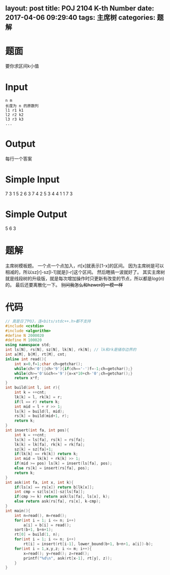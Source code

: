 layout: post
title: POJ 2104 K-th Number
date: 2017-04-06 09:29:40
tags: 主席树
categories: 题解
---
# 题面
要你求区间k小值

# Input
```text
n m
长度为 n 的原数列
l1 r1 k1
l2 r2 k2
l3 r3 k3
...
```

# Output
每行一个答案


# Simple Input
7 3
1 5 2 6 3 7 4
2 5 3
4 4 1
1 7 3

# Simple Output
5
6
3

# 题解
主席树模板题。
一个点一个点加入，rt[x]就表示[1-x]的区间。
因为主席树是可以相减的，所以sz[r]-sz[l-1]就是[l-r]这个区间。
然后瞎搞一波就好了。
其实主席树就是线段树的升级版，就是每次增加操作时只更新有改变的节点，所以都是$log(n)$的。
最后还要离散化一下。
~~别问我怎么和hzwer的一模一样~~

# 代码
```cpp
// 真是日了POJ，连<bits/stdc++.h>都不支持
#include <cstdio>
#include <algorithm>
#define N 2000020
#define M 100020
using namespace std;
int ls[N], rs[N], sz[N], lk[N], rk[N]; // lk和rk是储存边界的
int a[M], b[M], rt[M], cnt;
inline int read(){
	int x=0,f=1;char ch=getchar();
	while(ch<'0'||ch>'9'){if(ch=='-')f=-1;ch=getchar();}
	while(ch>='0'&&ch<='9'){x=x*10+ch-'0';ch=getchar();}
	return x*f;
}
int build(int l, int r){
	int k = ++cnt;
	lk[k] = l, rk[k] = r;
	if(l == r) return k;
	int mid = l + r >> 1;
	ls[k] = build(l, mid);
	rs[k] = build(mid+1, r);
	return k;
}
int insert(int fa, int pos){
	int k = ++cnt;
	ls[k] = ls[fa], rs[k] = rs[fa];
	lk[k] = lk[fa], rk[k] = rk[fa];
	sz[k] = sz[fa]+1;
	if(lk[k] == rk[k]) return k;
	int mid = lk[k] + rk[k] >> 1;
	if(mid >= pos) ls[k] = insert(ls[fa], pos);
	else rs[k] = insert(rs[fa], pos);
	return k;
}
int ask(int fa, int x, int k){
	if(ls[x] == rs[x]) return b[lk[x]];
	int cmp = sz[ls[x]]-sz[ls[fa]];
	if(cmp >= k) return ask(ls[fa], ls[x], k);
	else return ask(rs[fa], rs[x], k-cmp);
}
int main(){
	int n=read(), m=read();
	for(int i = 1; i <= n; i++)
		a[i] = b[i] = read();
	sort(b+1, b+n+1);
	rt[0] = build(1, n);
	for(int i = 1; i <= n; i++)
		rt[i] = insert(rt[i-1], lower_bound(b+1, b+n+1, a[i])-b);
	for(int i = 1,x,y,z; i <= m; i++){
		x=read(); y=read(); z=read();
		printf("%d\n", ask(rt[x-1], rt[y], z));
	}
}
```